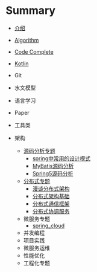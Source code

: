 # Summary

* [介绍](README.md)

* [Algorithm](content/Algorithm/Algorithm.md)

* [Code Complete](content/CodeComplete/CodeComplete.md)

* [Kotlin](content/Language/Kotlin.md)

* Git

* 水文模型

* 语言学习

* Paper

* 工具类

* 架构

  * [源码分析专题](content/架构/源码分析专题/readme.md)
    * [spring中常用的设计模式](content/架构/源码分析专题/spring中常用的设计模式.md)
    * [MyBatis源码分析](content/架构/源码分析专题/MyBatis源码分析.md)
    * [Spring5源码分析](content/架构/源码分析专题/Spring5源码分析.md)
  * [分布式专题](content/架构/分布式/readme.md)
    * [漫谈分布式架构](content/架构/分布式专题/漫谈分布式架构.md)
    * [分布式架构基础](content/架构/分布式专题/分布式架构基础.md)
    * [分布式通信框架](content/架构/分布式专题/分布式通信框架.md)
    * [分布式协调服务](content/架构/分布式专题/分布式协调服务.md)
  * 微服务专题
    * [spring_cloud](content/架构/微服务专题/spring_cloud.md)
  * 并发编程
  * 项目实践
  * 微服务运维
  * 性能优化
  * 工程化专题


